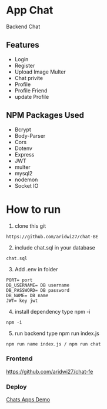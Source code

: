 # App Chat
Backend Chat

## Features
- Login
- Register
- Upload Image Multer
- Chat privite
- Profile
- Profile Friend
- update Profile


## NPM Packages Used
- Bcrypt
- Body-Parser
- Cors
- Dotenv
- Express
- JWT
- multer
- mysql2
- nodemon
- Socket IO

# How to run
1. clone this git
```
https://github.com/aridwi27/chat-BE
```
2. include chat.sql in your database
```
chat.sql
```
3. Add .env in folder
```
PORT= port
DB_USERNAME= DB username
DB_PASSWORD= DB password
DB_NAME= DB name
JWT= key jwt
```
4. install dependency type npm -i
```
npm -i
```
5. run backend type npm run index.js
```
npm run name index.js / npm run chat
```

### Frontend

https://github.com/aridwi27/chat-fe


### Deploy

[Chats Apps Demo](http://bit.ly/Chat-AppsRealTime)